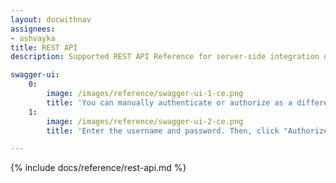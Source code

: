 ```yaml
---
layout: docwithnav
assignees:
- ashvayka
title: REST API
description: Supported REST API Reference for server-side integration of your IoT projects

swagger-ui:
    0:
        image: /images/reference/swagger-ui-1-ce.png
        title: 'You can manually authenticate or authorize as a different user using the "Authorize" button in the top-right corner of the Swagger page.'
    1:
        image: /images/reference/swagger-ui-2-ce.png
        title: 'Enter the username and password. Then, click "Authorize".'

---
```


{% include docs/reference/rest-api.md %}

